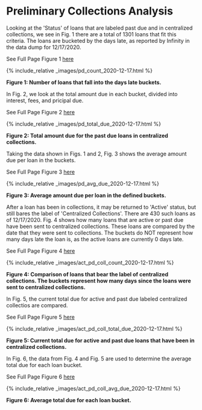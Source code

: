 
# Preliminary Collections Analysis

Looking at the 'Status' of loans that are labeled past due and in centralized collections, we see in Fig. 1 there 
are a total of 1301 loans that fit this criteria. The loans are bucketed by the days late, as reported by Infinity 
in the data dump for 12/17/2020.

See Full Page Figure 1 [here](images/pd_count_2020-12-17.html)

{% include_relative _images/pd_count_2020-12-17.html %}

**Figure 1: Number of loans that fall into the days late buckets.**

In Fig. 2, we look at the total amount due in each bucket, divided into interest, fees, and pricipal due.

See Full Page Figure 2 [here](images/pd_total_due_2020-12-17.html)

{% include_relative _images/pd_total_due_2020-12-17.html %}

**Figure 2: Total amount due for the past due loans in centralized collections.**

Taking the data shown in Figs. 1 and 2, Fig. 3 shows the average amount due per loan in the buckets.

See Full Page Figure 3 [here](images/pd_avg_due_2020-12-17.html)

{% include_relative _images/pd_avg_due_2020-12-17.html %}

**Figure 3: Average amount due per loan in the defined buckets.**

After a loan has been in collections, it may be returned to 'Active' status, but still bares the label of 
'Centralized Collections'. There are 430 such loans as of 12/17/2020. Fig. 4 shows how many loans that are active or 
past due have been sent to centralized collections. These loans are compared by the date that they were sent to 
collections. The buckets do NOT represent how many days late the loan is, as the active loans are currently 0 days late.

See Full Page Figure 4 [here](images/act_pd_coll_count_2020-12-17.html)

{% include_relative _images/act_pd_coll_count_2020-12-17.html %}

**Figure 4: Comparison of loans that bear the label of centralized collections. The buckets represent how many days 
since the loans were sent to centralized collections.**

In Fig. 5, the current total due for active and past due labeled centralized collectios are compared.

See Full Page Figure 5 [here](images/act_pd_coll_total_due_2020-12-17.html)

{% include_relative _images/act_pd_coll_total_due_2020-12-17.html %}

**Figure 5: Current total due for active and past due loans that have been in centralized collections.**

In Fig. 6, the data from Fig. 4 and Fig. 5 are used to determine the average total due for each loan bucket.

See Full Page Figure 6 [here](images/act_pd_coll_avg_due_2020-12-17.html)

{% include_relative _images/act_pd_coll_avg_due_2020-12-17.html %}

**Figure 6: Average total due for each loan bucket.**

